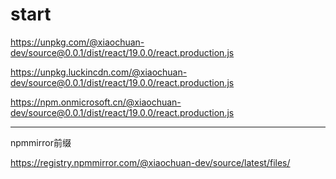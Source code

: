 # start

https://unpkg.com/@xiaochuan-dev/source@0.0.1/dist/react/19.0.0/react.production.js

https://unpkg.luckincdn.com/@xiaochuan-dev/source@0.0.1/dist/react/19.0.0/react.production.js

https://npm.onmicrosoft.cn/@xiaochuan-dev/source@0.0.1/dist/react/19.0.0/react.production.js

----------

npmmirror前缀

https://registry.npmmirror.com/@xiaochuan-dev/source/latest/files/
